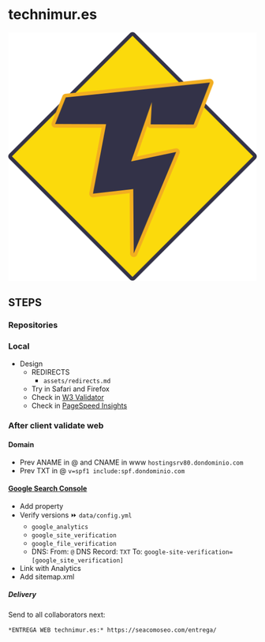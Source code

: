 # technimur.es

[![technimur.es](/assets/media/logo.png)](https://technimur.es/)


## STEPS


### Repositories


### Local

- Design
  - REDIRECTS
    - `assets/redirects.md`
  - Try in Safari and Firefox
  - Check in [W3 Validator](https://validator.w3.org/)
  - Check in [PageSpeed Insights](https://pagespeed.web.dev/)


### After client validate web


#### Domain

- Prev ANAME in @ and CNAME in www `hostingsrv80.dondominio.com`
- Prev TXT in @ `v=spf1 include:spf.dondominio.com`


#### [Google Search Console](https://search.google.com/search-console)

- Add property
- Verify versions ⏩ `data/config.yml`
  - `google_analytics`
  - `google_site_verification`
  - `google_file_verification`
  - DNS:
    From: `@`
    DNS Record: `TXT`
    To: `google-site-verification=[google_site_verification]`
- Link with Analytics
- Add sitemap.xml


##### Delivery

Send to all collaborators next:

```
*ENTREGA WEB technimur.es:* https://seacomoseo.com/entrega/
```

